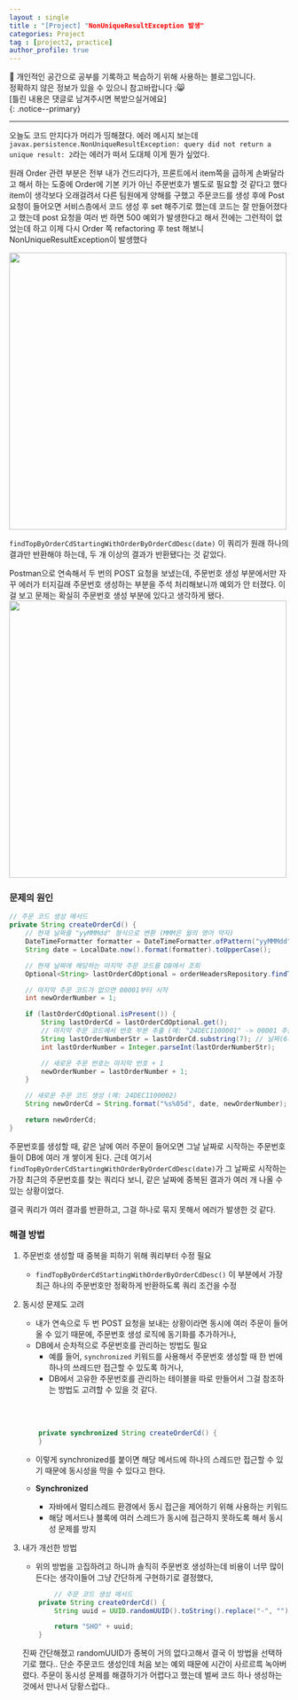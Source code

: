 ```yaml
---
layout : single
title : "[Project] "NonUniqueResultException 발생"
categories: Project
tag : [project2, practice]
author_profile: true
---
```


📌 개인적인 공간으로 공부를 기록하고 복습하기 위해 사용하는 블로그입니다. <br>
정확하지 않은 정보가 있을 수 있으니 참고바랍니다 :😸 <br>
[틀린 내용은 댓글로 남겨주시면 복받으실거에요]  
{: .notice--primary}

---


오늘도 코드 만지다가 머리가 띵해졌다. 에러 메시지 보는데 `javax.persistence.NonUniqueResultException: query did not return a unique result: 2`라는 에러가 떠서 도대체 이게 뭔가 싶었다.

원래 Order 관련 부분은 전부 내가 건드리다가, 프론트에서 item쪽을 급하게 손봐달라고 해서
하는 도중에 Order에 기본 키가 아닌 주문번호가 별도로 필요할 것 같다고 했다 
item이 생각보다 오래걸려서 다른 팀원에게 양해를 구했고
주문코드를 생성 후에 Post 요청이 들어오면 서비스층에서 코드 생성 후 set 해주기로 했는데
코드는 잘 만들어졌다고 했는데 post 요청을 여러 번 하면 500 예외가 발생한다고 해서
전에는 그런적이 없었는데 하고 이제 다시 Order 쪽 refactoring 후 test 해보니 NonUniqueResultException이 발생했다


<img src="https://github.com/user-attachments/assets/3bc73035-67b3-4808-9765-6a12bd5a92ae" width=500/>

 `findTopByOrderCdStartingWithOrderByOrderCdDesc(date)` 이 쿼리가 원래 하나의 결과만 반환해야 하는데, 두 개 이상의 결과가 반환됐다는 것 같았다.

Postman으로 연속해서 두 번의 POST 요청을 보냈는데, 주문번호 생성 부분에서만 자꾸 에러가 터지길래 주문번호 생성하는 부분을 주석 처리해보니까 예외가 안 터졌다. 이걸 보고 문제는 확실히 주문번호 생성 부분에 있다고 생각하게 됐다.
<img src="https://github.com/user-attachments/assets/e95c8a08-08e4-4a37-ac5a-b1d6117f97bb" width=500/>


### 문제의 원인

```java
// 주문 코드 생성 메서드
private String createOrderCd() {
    // 현재 날짜를 "yyMMMdd" 형식으로 변환 (MMM은 월의 영어 약자)
    DateTimeFormatter formatter = DateTimeFormatter.ofPattern("yyMMMdd", Locale.ENGLISH);
    String date = LocalDate.now().format(formatter).toUpperCase();

    // 현재 날짜에 해당하는 마지막 주문 코드를 DB에서 조회
    Optional<String> lastOrderCdOptional = orderHeadersRepository.findTopByOrderCdStartingWithOrderByOrderCdDesc(date);

    // 마지막 주문 코드가 없으면 00001부터 시작
    int newOrderNumber = 1;

    if (lastOrderCdOptional.isPresent()) {
        String lastOrderCd = lastOrderCdOptional.get();
        // 마지막 주문 코드에서 번호 부분 추출 (예: "24DEC1100001" -> 00001 추출)
        String lastOrderNumberStr = lastOrderCd.substring(7); // 날짜(6자리) 이후 숫자(5자리) 부분 추출
        int lastOrderNumber = Integer.parseInt(lastOrderNumberStr);

        // 새로운 주문 번호는 마지막 번호 + 1
        newOrderNumber = lastOrderNumber + 1;
    }

    // 새로운 주문 코드 생성 (예: 24DEC1100002)
    String newOrderCd = String.format("%s%05d", date, newOrderNumber);

    return newOrderCd;
}

```

주문번호를 생성할 때, 같은 날에 여러 주문이 들어오면 그날 날짜로 시작하는 주문번호들이 DB에 여러 개 쌓이게 된다. 근데 여기서 `findTopByOrderCdStartingWithOrderByOrderCdDesc(date)`가 그 날짜로 시작하는 가장 최근의 주문번호를 찾는 쿼리다 보니, 같은 날짜에 중복된 결과가 여러 개 나올 수 있는 상황이었다.

결국 쿼리가 여러 결과를 반환하고, 그걸 하나로 묶지 못해서 에러가 발생한 것 같다.

### 해결 방법

1. 주문번호 생성할 때 중복을 피하기 위해 쿼리부터 수정 필요 
    - `findTopByOrderCdStartingWithOrderByOrderCdDesc()` 이 부분에서 가장 최근 하나의 주문번호만 정확하게 반환하도록 쿼리 조건을 수정

2. 동시성 문제도 고려
    - 내가 연속으로 두 번 POST 요청을 보내는 상황이라면 동시에 여러 주문이 들어올 수 있기 때문에, 주문번호 생성 로직에 동기화를 추가하거나, 
    - DB에서 순차적으로 주문번호를 관리하는 방법도 필요
        - 예를 들어, `synchronized` 키워드를 사용해서 주문번호 생성할 때 한 번에 하나의 쓰레드만 접근할 수 있도록 하거나, 
        - DB에서 고유한 주문번호를 관리하는 테이블을 따로 만들어서 그걸 참조하는 방법도 고려할 수 있을 것 같다.
        <br>
        <Br>

    ```java
    
        private synchronized String createOrderCd() {
        }
    ```
    - 이렇게 synchronized를 붙이면 해당 메서드에 하나의 스레드만 접근할 수 있기 때문에 동시성을 막을 수 있다고 한다.
    
    - **Synchronized**
        - 자바에서 멀티스레드 환경에서 동시 접근을 제어하기 위해 사용하는 키워드
        - 해당 메서드나 블록에 여러 스레드가 동시에 접근하지 못하도록 해서 동시성 문제를 방지




3. 내가 개선한 방법
    -  위의 방법을 고집하려고 하니까 솔직히 주문번호 생성하는데 비용이 너무 많이 든다는 생각이들어 그냥 간단하게 구현하기로 결정했다,
    
    ```java
            // 주문 코드 생성 메서드
        private String createOrderCd() {
            String uuid = UUID.randomUUID().toString().replace("-", "").substring(0, 12).toUpperCase();

            return "SHO" + uuid;
        }
    ```
    진짜 간단해졌고 randomUUID가 중복이 거의 없다고해서 결국 이 방법을 선택하기로 했다..
    단순 주문코드 생성인데 처음 보는 예외 때문에 시간이 사르르륵 녹아버렸다.
    주문이 동시성 문제를 해결하기가 어렵다고 했는데 벌써 코드 하나 생성하는 것에서 만나서 당황스럽다..

<br>

